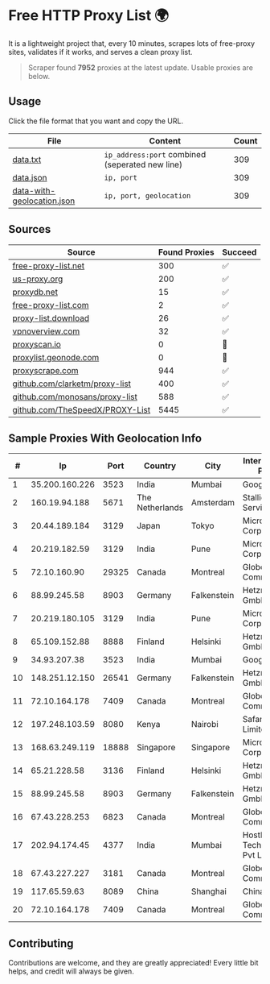 
# Free HTTP Proxy List 🌍

It is a lightweight project that, every 10 minutes, scrapes lots of free-proxy sites, validates if it works, and serves a clean proxy list.


> Scraper found **7952** proxies at the latest update. Usable proxies are below.

## Usage

Click the file format that you want and copy the URL.


|File|Content|Count|
|----|-------|-----|
|[data.txt](https://raw.githubusercontent.com/themiralay/Proxy-List-World/master/data.txt)|`ip_address:port` combined (seperated new line)|309|
|[data.json](https://raw.githubusercontent.com/themiralay/Proxy-List-World/master/data.json)|`ip, port`|309|
|[data-with-geolocation.json](https://raw.githubusercontent.com/themiralay/Proxy-List-World/master/data-with-geolocation.json)|`ip, port, geolocation`|309|

## Sources

|Source|Found Proxies|Succeed|
|------|-------------|-------|
|[free-proxy-list.net](https://free-proxy-list.net)|300|✅|
|[us-proxy.org](https://www.us-proxy.org)|200|✅|
|[proxydb.net](http://proxydb.net)|15|✅|
|[free-proxy-list.com](https://free-proxy-list.com/?page=&port=&type%5B%5D=http&type%5B%5D=https&up_time=0&search=Search)|2|✅|
|[proxy-list.download](https://www.proxy-list.download/HTTP)|26|✅|
|[vpnoverview.com](https://vpnoverview.com/privacy/anonymous-browsing/free-proxy-servers)|32|✅|
|[proxyscan.io](https://www.proxyscan.io)|0|🚫|
|[proxylist.geonode.com](https://proxylist.geonode.com/api/proxy-list?limit=300&page=1&sort_by=lastChecked&sort_type=desc&protocols=http,https)|0|🚫|
|[proxyscrape.com](https://api.proxyscrape.com/v2/?request=displayproxies&protocol=http&timeout=10000&country=all&ssl=all&anonymity=all)|944|✅|
|[github.com/clarketm/proxy-list](https://raw.githubusercontent.com/clarketm/proxy-list/master/proxy-list-raw.txt)|400|✅|
|[github.com/monosans/proxy-list](https://raw.githubusercontent.com/monosans/proxy-list/main/proxies/http.txt)|588|✅|
|[github.com/TheSpeedX/PROXY-List](https://raw.githubusercontent.com/TheSpeedX/PROXY-List/master/http.txt)|5445|✅|


## Sample Proxies With Geolocation Info

|#|Ip|Port|Country|City|Internet Service Provider|
|-|--|----|-------|----|-------------------------|
|1|35.200.160.226|3523|India|Mumbai|Google LLC|
|2|160.19.94.188|5671|The Netherlands|Amsterdam|Stallion Network Services Limited|
|3|20.44.189.184|3129|Japan|Tokyo|Microsoft Corporation|
|4|20.219.182.59|3129|India|Pune|Microsoft Corporation|
|5|72.10.160.90|29325|Canada|Montreal|GloboTech Communications|
|6|88.99.245.58|8903|Germany|Falkenstein|Hetzner Online GmbH|
|7|20.219.180.105|3129|India|Pune|Microsoft Corporation|
|8|65.109.152.88|8888|Finland|Helsinki|Hetzner Online GmbH|
|9|34.93.207.38|3523|India|Mumbai|Google LLC|
|10|148.251.12.150|26541|Germany|Falkenstein|Hetzner Online GmbH|
|11|72.10.164.178|7409|Canada|Montreal|GloboTech Communications|
|12|197.248.103.59|8080|Kenya|Nairobi|Safaricom Limited|
|13|168.63.249.119|18888|Singapore|Singapore|Microsoft Corporation|
|14|65.21.228.58|3136|Finland|Helsinki|Hetzner Online GmbH|
|15|88.99.245.58|8903|Germany|Falkenstein|Hetzner Online GmbH|
|16|67.43.228.253|6823|Canada|Montreal|GloboTech Communications|
|17|202.94.174.45|4377|India|Mumbai|HostRoyale Technologies Pvt Ltd|
|18|67.43.227.227|3181|Canada|Montreal|GloboTech Communications|
|19|117.65.59.63|8089|China|Shanghai|Chinanet|
|20|72.10.164.178|7409|Canada|Montreal|GloboTech Communications|



## Contributing

Contributions are welcome, and they are greatly appreciated! Every
little bit helps, and credit will always be given.

